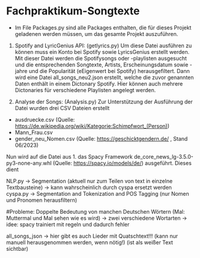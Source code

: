 # Fachpraktikum-Songtexte
 
 - Im File Packages.py sind alle Packages enthalten, die für dieses Projekt geladenen werden müssen, um das gesamte Projekt auszuführen. 
 
 1. Spotify and LyricGenius API: (getlyrics.py)
Um diese Datei ausführen zu können muss ein Konto bei Spotify sowie LyricsGenius erstellt werden. 
Mit dieser Datei werden die Spotifysongs oder -playlisten ausgesucht und die entsprechenden Songtexte, Artists, Erscheinungsdatum sowie -jahre und die Popularität (eEigenwert bei Spotify) herausgefiltert. 
Dann wird eine Datei all_songs_neu2.json erstellt, welche die zuvor genannten Daten enthält in einem Dictonary Spotify. Hier können auch mehrere Dictonaries für verschiedene Playlisten angelegt werden. 

2. Analyse der Songs: (Analysis.py)
Zur Unterstützung der Ausführung der Datei wurden drei CSV Dateien erstellt 
- ausdruecke.csv (Quelle: https://de.wikipedia.org/wiki/Kategorie:Schimpfwort_(Person))
- Mann_Frau.csv 
- gender_neu_Nomen.csv (Quelle: https://geschicktgendern.de/ , Stand 06/2023)

Nun wird auf die Datei aus 1. das Spacy Framework de_core_news_lg-3.5.0-py3-none-any.whl (Quelle: https://spacy.io/models/de/) ausgeführt. Dieses dient 



 NLP.py  -> Segmentation (aktuell nur zum Teilen von text in einzelne Textbausteine) -> kann wahrscheinlich durch cyspa ersetzt werden 
 cyspa.py -> Segmentation and Tokenization and POS Tagging (nur Nomen und Pronomen herausfiltern)


 #Probleme: Doppelte Bedeutung von manchen Deutschen Wörtern (Mal: Muttermal und Mal sehen wie es wird) -> zwei verschiedene Wortarten -> idee: spacy trainiert mit regeln und dadurch fehler 

 all_songs_json -> hier gibt es auch Lieder mit Quatschtext!!! (kann nur manuell herausgenommen werden, wenn nötig!) (ist als weißer Text sichtbar)
